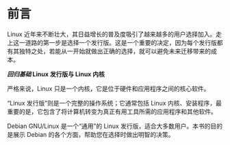 # 前言

Linux 近年来不断壮大，其日益增长的普及度吸引了越来越多的用户选择加入。走上这一道路的第一步是选择一个发行版。这是一个重要的决定，因为每个发行版都有其独特之处，若能从一开始就做出正确的选择，就可以避免未来迁移带来的成本。

**_回归基础_ Linux 发行版与 Linux 内核**

严格来说，Linux 只是一个内核，它是位于硬件和应用程序之间的核心软件。

“Linux 发行版”则是一个完整的操作系统；它通常包括 Linux 内核、安装程序，最重要的是，它包含了将计算机转变为真正有用工具所需的应用程序和其他软件。

Debian GNU/Linux 是一个“通用”的 Linux 发行版，适合大多数用户。本书的目的是展示 Debian 的各个方面，帮助您在选择时做出明智的决策。